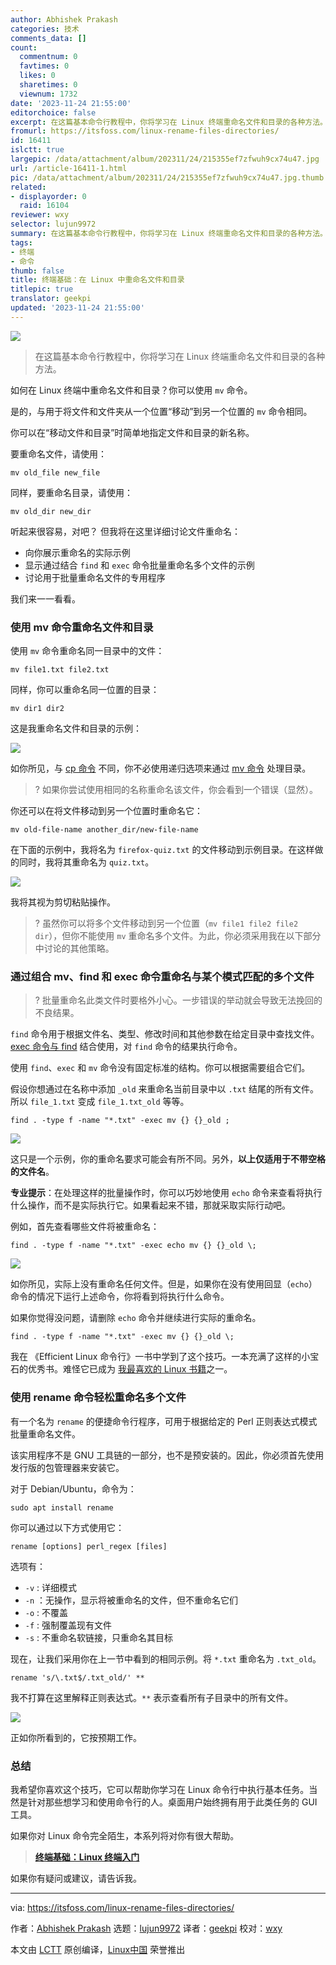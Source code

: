 ```yaml
---
author: Abhishek Prakash
categories: 技术
comments_data: []
count:
  commentnum: 0
  favtimes: 0
  likes: 0
  sharetimes: 0
  viewnum: 1732
date: '2023-11-24 21:55:00'
editorchoice: false
excerpt: 在这篇基本命令行教程中，你将学习在 Linux 终端重命名文件和目录的各种方法。
fromurl: https://itsfoss.com/linux-rename-files-directories/
id: 16411
islctt: true
largepic: /data/attachment/album/202311/24/215355ef7zfwuh9cx74u47.jpg
url: /article-16411-1.html
pic: /data/attachment/album/202311/24/215355ef7zfwuh9cx74u47.jpg.thumb.jpg
related:
- displayorder: 0
  raid: 16104
reviewer: wxy
selector: lujun9972
summary: 在这篇基本命令行教程中，你将学习在 Linux 终端重命名文件和目录的各种方法。
tags:
- 终端
- 命令
thumb: false
title: 终端基础：在 Linux 中重命名文件和目录
titlepic: true
translator: geekpi
updated: '2023-11-24 21:55:00'
---
```


![](/data/attachment/album/202311/24/215355ef7zfwuh9cx74u47.jpg)



> 
> 在这篇基本命令行教程中，你将学习在 Linux 终端重命名文件和目录的各种方法。
> 
> 
> 


如何在 Linux 终端中重命名文件和目录？你可以使用 `mv` 命令。


是的，与用于将文件和文件夹从一个位置“移动”到另一个位置的 `mv` 命令相同。


你可以在“移动文件和目录”时简单地指定文件和目录的新名称。


要重命名文件，请使用：



```
mv old_file new_file

```

同样，要重命名目录，请使用：



```
mv old_dir new_dir

```

听起来很容易，对吧？ 但我将在这里详细讨论文件重命名：


* 向你展示重命名的实际示例
* 显示通过结合 `find` 和 `exec` 命令批量重命名多个文件的示例
* 讨论用于批量重命名文件的专用程序


我们来一一看看。


### 使用 mv 命令重命名文件和目录


使用 `mv` 命令重命名同一目录中的文件：



```
mv file1.txt file2.txt

```

同样，你可以重命名同一位置的目录：



```
mv dir1 dir2

```

这是我重命名文件和目录的示例：


![](/data/attachment/album/202311/24/215501wemmamublbg7lwzz.png)


如你所见，与 [cp 命令](https://itsfoss.com/cp-command/) 不同，你不必使用递归选项来通过 [mv 命令](https://linuxhandbook.com/mv-command/) 处理目录。



> 
> ? 如果你尝试使用相同的名称重命名该文件，你会看到一个错误（显然）。
> 
> 
> 


你还可以在将文件移动到另一个位置时重命名它：



```
mv old-file-name another_dir/new-file-name

```

在下面的示例中，我将名为 `firefox-quiz.txt` 的文件移动到示例目录。在这样做的同时，我将其重命名为 `quiz.txt`。


![](/data/attachment/album/202311/24/215503krxkl7zxyr2frsrz.png)


我将其视为剪切粘贴操作。



> 
> ? 虽然你可以将多个文件移动到另一个位置（`mv file1 file2 file2 dir`），但你不能使用 `mv` 重命名多个文件。为此，你必须采用我在以下部分中讨论的其他策略。
> 
> 
> 


### 通过组合 mv、find 和 exec 命令重命名与某个模式匹配的多个文件



> 
> ? 批量重命名此类文件时要格外小心。一步错误的举动就会导致无法挽回的不良结果。
> 
> 
> 


`find` 命令用于根据文件名、类型、修改时间和其他参数在给定目录中查找文件。[exec 命令与 find](https://linuxhandbook.com/find-exec-command/) 结合使用，对 `find` 命令的结果执行命令。


使用 `find`、`exec` 和 `mv` 命令没有固定标准的结构。你可以根据需要组合它们。


假设你想通过在名称中添加 `_old` 来重命名当前目录中以 `.txt` 结尾的所有文件。所以 `file_1.txt` 变成 `file_1.txt_old` 等等。



```
find . -type f -name "*.txt" -exec mv {} {}_old ;

```

![](/data/attachment/album/202311/24/215503wuh325amr5ru55s3.png)


这只是一个示例，你的重命名要求可能会有所不同。另外，**以上仅适用于不带空格的文件名**。


**专业提示**：在处理这样的批量操作时，你可以巧妙地使用 `echo` 命令来查看将执行什么操作，而不是实际执行它。如果看起来不错，那就采取实际行动吧。


例如，首先查看哪些文件将被重命名：



```
find . -type f -name "*.txt" -exec echo mv {} {}_old \;

```

![](/data/attachment/album/202311/24/215504atnsvbs4izsvl483.png)


如你所见，实际上没有重命名任何文件。但是，如果你在没有使用回显（`echo`）命令的情况下运行上述命令，你将看到将执行什么命令。


如果你觉得没问题，请删除 `echo` 命令并继续进行实际的重命名。



```
find . -type f -name "*.txt" -exec mv {} {}_old \;

```

我在 《Efficient Linux 命令行》一书中学到了这个技巧。一本充满了这样的小宝石的优秀书。难怪它已成为 [我最喜欢的 Linux 书籍](https://itsfoss.com/best-linux-books/)之一。


### 使用 rename 命令轻松重命名多个文件


有一个名为 `rename` 的便捷命令行程序，可用于根据给定的 Perl 正则表达式模式批量重命名文件。


该实用程序不是 GNU 工具链的一部分，也不是预安装的。因此，你必须首先使用发行版的包管理器来安装它。


对于 Debian/Ubuntu，命令为：



```
sudo apt install rename

```

你可以通过以下方式使用它：



```
rename [options] perl_regex [files]

```

选项有：


* `-v` : 详细模式
* `-n` ：无操作，显示将被重命名的文件，但不重命名它们
* `-o` : 不覆盖
* `-f` : 强制覆盖现有文件
* `-s` : 不重命名软链接，只重命名其目标


现在，让我们采用你在上一节中看到的相同示例。将 `*.txt` 重命名为 `.txt_old`。



```
rename 's/\.txt$/.txt_old/' **

```

我不打算在这里解释正则表达式。`**` 表示查看所有子目录中的所有文件。


![](/data/attachment/album/202311/24/215504cbliwwlwglfjljqj.png)


正如你所看到的，它按预期工作。


### 总结


我希望你喜欢这个技巧，它可以帮助你学习在 Linux 命令行中执行基本任务。当然是针对那些想学习和使用命令行的人。桌面用户始终拥有用于此类任务的 GUI 工具。


如果你对 Linux 命令完全陌生，本系列将对你有很大帮助。



> 
> **[终端基础：Linux 终端入门](/article-16104-1.html)**
> 
> 
> 


如果你有疑问或建议，请告诉我。




---


via: <https://itsfoss.com/linux-rename-files-directories/>


作者：[Abhishek Prakash](https://itsfoss.com/author/abhishek/) 选题：[lujun9972](https://github.com/lujun9972) 译者：[geekpi](https://github.com/geekpi) 校对：[wxy](https://github.com/wxy)


本文由 [LCTT](https://github.com/LCTT/TranslateProject) 原创编译，[Linux中国](https://linux.cn/) 荣誉推出